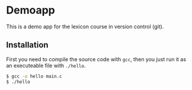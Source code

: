 
# Demoapp

This is a demo app for the lexicon course in version control (git).


## Installation

First you need to compile the source code with `gcc`, then you just run it as an executeable file with `./hello`.

```bash
$ gcc -o hello main.c
$ ./hello
```


